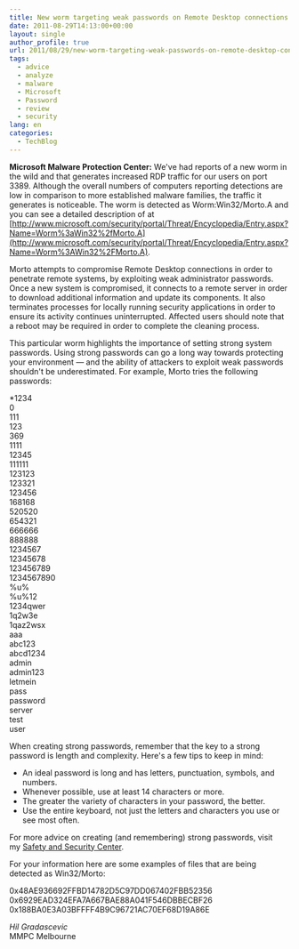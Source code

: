 ```yaml
---
title: New worm targeting weak passwords on Remote Desktop connections (port 3389)
date: 2011-08-29T14:13:00+00:00
layout: single
author_profile: true
url: 2011/08/29/new-worm-targeting-weak-passwords-on-remote-desktop-connections-port-3389/
tags:
  - advice
  - analyze
  - malware
  - Microsoft
  - Password
  - review
  - security
lang: en
categories: 
  - TechBlog
---
```

**Microsoft Malware Protection Center:** We've had reports of a new worm in the wild and that generates increased RDP traffic for our users on port 3389. Although the overall numbers of computers reporting detections are low in comparison to more established malware families, the traffic it generates is noticeable. The worm is detected as Worm:Win32/Morto.A and you can see a detailed description of at [http://www.microsoft.com/security/portal/Threat/Encyclopedia/Entry.aspx?Name=Worm%3aWin32%2fMorto.A](http://www.microsoft.com/security/portal/Threat/Encyclopedia/Entry.aspx?Name=Worm%3AWin32%2FMorto.A).
  
Morto attempts to compromise Remote Desktop connections in order to penetrate remote systems, by exploiting weak administrator passwords. Once a new system is compromised, it connects to a remote server in order to download additional information and update its components. It also terminates processes for locally running security applications in order to ensure its activity continues uninterrupted. Affected users should note that a reboot may be required in order to complete the cleaning process.

This particular worm highlights the importance of setting strong system passwords. Using strong passwords can go a long way towards protecting your environment — and the ability of attackers to exploit weak passwords shouldn't be underestimated. For example, Morto tries the following passwords:

*1234 \
0 \
111 \
123 \
369 \
1111 \
12345 \
111111 \
123123 \
123321 \
123456 \
168168 \
520520 \
654321 \
666666 \
888888 \
1234567 \
12345678 \
123456789 \
1234567890 \
%u% \
%u%12 \
1234qwer \
1q2w3e \
1qaz2wsx \
aaa \
abc123 \
abcd1234 \
admin \
admin123 \
letmein \
pass \
password \
server \
test \
user

When creating strong passwords, remember that the key to a strong password is length and complexity. Here's a few tips to keep in mind:

  
*   An ideal password is long and has letters, punctuation, symbols, and numbers.
*   Whenever possible, use at least 14 characters or more.
*   The greater the variety of characters in your password, the better.
*   Use the entire keyboard, not just the letters and characters you use or see most often.
  
For more advice on creating (and remembering) strong passwords, visit my [Safety and Security Center](/en/knowledge-base/security/passwords).

For your information here are some examples of files that are being detected as Win32/Morto:
  
0x48AE936692FFBD14782D5C97DD067402FBB52356\
0x6929EAD324EFA7A667BAE88A041F546DBBECBF26\
0x188BA0E3A03BFFFF4B9C96721AC70EF68D19A86E

_Hil Gradascevic_\
MMPC Melbourne
